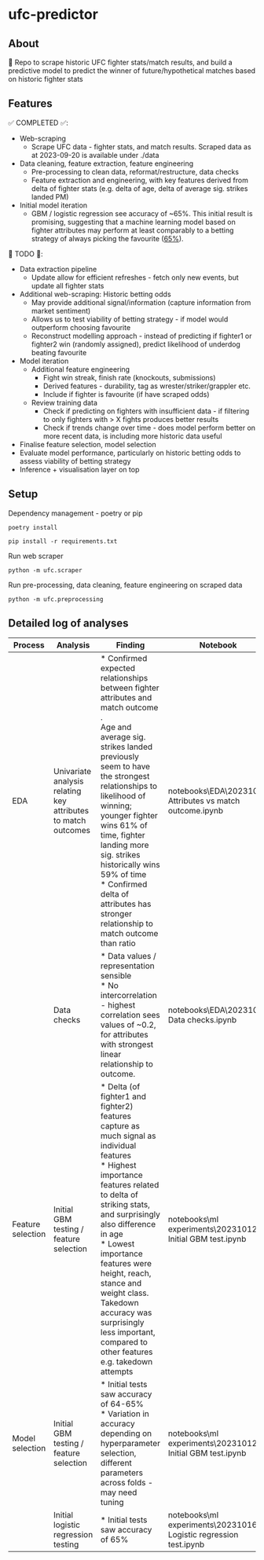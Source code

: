 # ufc-predictor

## About
🥊 Repo to scrape historic UFC fighter stats/match results, and build a predictive model to predict the winner of future/hypothetical matches based on historic fighter stats

## Features
✅ COMPLETED ✅:
- Web-scraping
  - Scrape UFC data - fighter stats, and match results. Scraped data as at 2023-09-20 is available under ./data
- Data cleaning, feature extraction, feature engineering
  - Pre-processing to clean data, reformat/restructure, data checks
  - Feature extraction and engineering, with key features derived from delta of fighter stats (e.g. delta of age, delta of average sig. strikes landed PM)
- Initial model iteration
  - GBM / logistic regression see accuracy of ~65%. This initial result is promising, suggesting that a machine learning model based on fighter attributes may perform at least comparably to a betting strategy of always picking the favourite ([65%](https://www.mmahive.com/ufc-favorites-vs-underdogs/)).

🚧 TODO 🚧:
- Data extraction pipeline
  - Update allow for efficient refreshes - fetch only new events, but update all fighter stats
- Additional web-scraping: Historic betting odds
  - May provide additional signal/information (capture information from market sentiment)
  - Allows us to test viability of betting strategy - if model would outperform choosing favourite
  - Reconstruct modelling approach - instead of predicting if fighter1 or fighter2 win (randomly assigned), predict likelihood of underdog beating favourite
- Model iteration
  - Additional feature engineering
    - Fight win streak, finish rate (knockouts, submissions)
    - Derived features - durability, tag as wrester/striker/grappler etc.
    - Include if fighter is favourite (if have scraped odds)
  - Review training data
    - Check if predicting on fighters with insufficient data - if filtering to only fighters with > X fights produces better results
    - Check if trends change over time - does model perform better on more recent data, is including more historic data useful
- Finalise feature selection, model selection
- Evaluate model performance, particularly on historic betting odds to assess viability of betting strategy
- Inference + visualisation layer on top

## Setup
Dependency management - poetry or pip
```
poetry install
```
```
pip install -r requirements.txt
```
Run web scraper
```
python -m ufc.scraper
```
Run pre-processing, data cleaning, feature engineering on scraped data
```
python -m ufc.preprocessing
```

## Detailed log of analyses

| Process | Analysis | Finding | Notebook |
| --- | --- | --- | --- |
| EDA | Univariate analysis relating key attributes to match outcomes | * Confirmed expected relationships between fighter attributes and match outcome . <br /> Age and average sig. strikes landed previously seem to have the strongest relationships to likelihood of winning; younger fighter wins 61% of time, fighter landing more sig. strikes historically wins 59% of time <br /> * Confirmed delta of attributes has stronger relationship to match outcome than ratio | notebooks\EDA\20231012 Attributes vs match outcome.ipynb |
| | Data checks | * Data values / representation sensible <br /> * No intercorrelation - highest correlation sees values of ~0.2, for attributes with strongest linear relationship to outcome. | notebooks\EDA\20231016 Data checks.ipynb |
| Feature selection | Initial GBM testing / feature selection | * Delta (of fighter1 and fighter2) features capture as much signal as individual features  <br /> * Highest importance features related to delta of striking stats, and surprisingly also difference in age <br /> * Lowest importance features were height, reach, stance and weight class. Takedown accuracy was <br /> surprisingly less important, compared to other features e.g. takedown attempts | notebooks\ml experiments\20231012 Initial GBM test.ipynb |
| Model selection | Initial GBM testing / feature selection | * Initial tests saw accuracy of 64-65% <br /> * Variation in accuracy depending on hyperparameter selection,  different parameters across folds - may need tuning| notebooks\ml experiments\20231012 Initial GBM test.ipynb |
|  | Initial logistic regression testing |* Initial tests saw accuracy of 65%| notebooks\ml experiments\20231016 Logistic regression test.ipynb |

